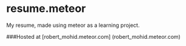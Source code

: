 # resume.meteor

My resume, made using meteor as a learning project.

###Hosted at  [robert_mohid.meteor.com] (robert_mohid.meteor.com)
